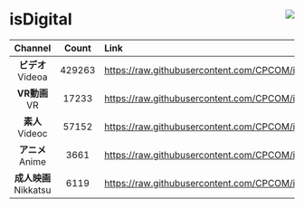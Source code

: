# isDigital <img align="right" src="https://img.shields.io/github/last-commit/CPCOM/isDigital"/>  
  
| Channel | Count | Link |  
| :-----: | :---: | :--- |  
|**ビデオ**<br />Videoa | 429263 | https://raw.githubusercontent.com/CPCOM/isDigital/main/Videoa.txt |  
|**VR動画**<br />VR | 17233 | https://raw.githubusercontent.com/CPCOM/isDigital/main/VR.txt |  
|**素人**<br />Videoc | 57152 | https://raw.githubusercontent.com/CPCOM/isDigital/main/Videoc.txt |  
|**アニメ**<br />Anime | 3661 | https://raw.githubusercontent.com/CPCOM/isDigital/main/Anime.txt |  
|**成人映画**<br />Nikkatsu | 6119 | https://raw.githubusercontent.com/CPCOM/isDigital/main/Nikkatsu.txt |  